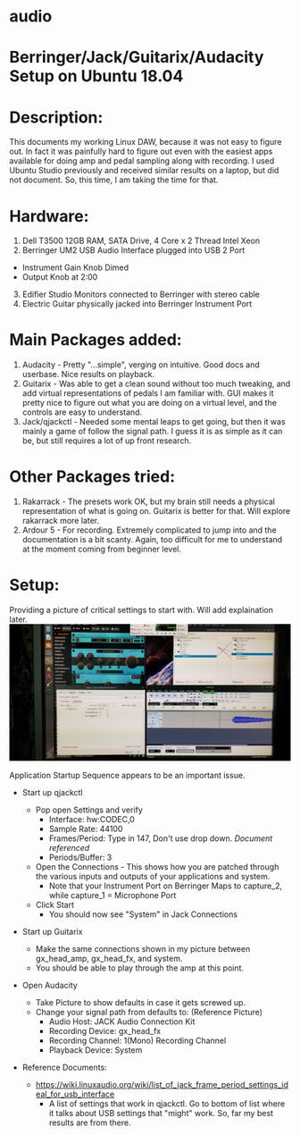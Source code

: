 # audio
# Berringer/Jack/Guitarix/Audacity Setup on Ubuntu 18.04

# Description: 

This documents my working Linux DAW, because it was not easy to figure out. In fact it was painfully hard to figure out even with the easiest apps available for doing amp and pedal sampling along with recording. I used Ubuntu Studio previously and received similar results on a laptop, but did not document.  So, this time, I am taking the time for that.   

# Hardware:
1. Dell T3500 12GB RAM, SATA Drive, 4 Core x 2 Thread Intel Xeon
2. Berringer UM2 USB Audio Interface plugged into USB 2 Port
  - Instrument Gain Knob Dimed
  - Output Knob at 2:00
3. Edifier Studio Monitors connected to Berringer with stereo cable
4. Electric Guitar physically jacked into Berringer Instrument Port

# Main Packages added:
1. Audacity - Pretty "...simple", verging on intuitive. Good docs and userbase. Nice results on playback. 
2. Guitarix - Was able to get a clean sound without too much tweaking, and add virtual representations of pedals I am familiar with. GUI makes it pretty nice to figure out what you are doing on a virtual level, and the controls are easy to understand. 
3. Jack/qjackctl - Needed some mental leaps to get going, but then it was mainly a game of follow the signal path.  I guess it is as simple as it can be, but still requires a lot of up front research.  

# Other Packages tried:
1. Rakarrack - The presets work OK, but my brain still needs a physical representation of what is going on. Guitarix is better for that. Will explore rakarrack more later. 
2. Ardour 5 - For recording.  Extremely complicated to jump into and the documentation is a bit scanty.  Again, too difficult for me to understand at the moment coming from beginner level.  

 
# Setup:

Providing a picture of critical settings to start with.  Will add explaination later.  
![alt text](https://github.com/esb580/audio/blob/master/audio-daw-linux-settings.jpg)

Application Startup Sequence appears to be an important issue.  

- Start up qjackctl 
  - Pop open Settings and verify  
    - Interface: hw:CODEC,0
    - Sample Rate: 44100
    - Frames/Period: Type in 147, Don't use drop down. *Document referenced*
    - Periods/Buffer: 3
  - Open the Connections - This shows how you are patched through the various inputs and outputs of your applications and system. 
    - Note that your Instrument Port on Berringer Maps to capture_2, while capture_1 = Microphone Port
  - Click Start
    - You should now see "System" in Jack Connections

- Start up Guitarix
  - Make the same connections shown in my picture between gx_head_amp, gx_head_fx, and system.
  - You should be able to play through the amp at this point. 

- Open Audacity
  - Take Picture to show defaults in case it gets screwed up.
  - Change your signal path from defaults to: (Reference Picture)
    - Audio Host: JACK Audio Connection Kit
    - Recording Device: gx_head_fx
    - Recording Channel: 1(Mono) Recording Channel
    - Playback Device: System
    
- Reference Documents:
  - https://wiki.linuxaudio.org/wiki/list_of_jack_frame_period_settings_ideal_for_usb_interface
    - A list of settings that work in qjackctl. Go to bottom of list where it talks about USB settings that "might" work.  So, far my best results are from there.
